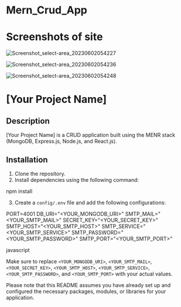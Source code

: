 # Mern_Crud_App
# Screenshots of site

![Screenshot_select-area_20230602054227](https://github.com/Aakash-Kashyap24/Mern_Crud_App/assets/110857134/c5473b5b-f295-4851-ac94-285b723b9ce6)

![Screenshot_select-area_20230602054236](https://github.com/Aakash-Kashyap24/Mern_Crud_App/assets/110857134/753bf5e3-b3d1-4606-9c8d-95bb5ea05356)

![Screenshot_select-area_20230602054248](https://github.com/Aakash-Kashyap24/Mern_Crud_App/assets/110857134/b3ec2090-b607-4144-90f9-fb6c99ef915a)

# [Your Project Name]

## Description
[Your Project Name] is a CRUD application built using the MENR stack (MongoDB, Express.js, Node.js, and React.js).

## Installation
1. Clone the repository.
2. Install dependencies using the following command:


npm install



3. Create a `config/.env` file and add the following configurations:


PORT=4001
DB_URI="<YOUR_MONGODB_URI>"
SMTP_MAIL="<YOUR_SMTP_MAIL>"
SECRET_KEY="<YOUR_SECRET_KEY>"
SMTP_HOST="<YOUR_SMTP_HOST>"
SMTP_SERVICE="<YOUR_SMTP_SERVICE>"
SMTP_PASSWORD="<YOUR_SMTP_PASSWORD>"
SMTP_PORT="<YOUR_SMTP_PORT>"

javascript


Make sure to replace `<YOUR_MONGODB_URI>`, `<YOUR_SMTP_MAIL>`, `<YOUR_SECRET_KEY>`, `<YOUR_SMTP_HOST>`, `<YOUR_SMTP_SERVICE>`, `<YOUR_SMTP_PASSWORD>`, and `<YOUR_SMTP_PORT>` with your actual values.

Please note that this README assumes you have already set up and configured the necessary packages, modules, or libraries for your application.


